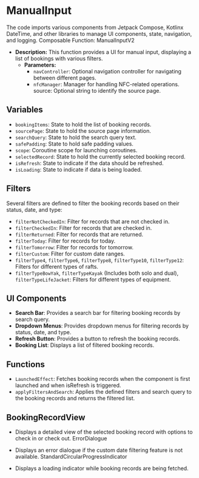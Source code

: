 # ManualInput

The code imports various components from Jetpack Compose, Kotlinx DateTime, and other libraries to manage UI components, state, navigation, and logging.
Composable Function: ManualInputV2

- **Description:** This function provides a UI for manual input, displaying a list of bookings with various filters.
    - **Parameters:**
        - `navController`: Optional navigation controller for navigating between different pages.
        - `nfcManager`: Manager for handling NFC-related operations.
        source: Optional string to identify the source page.

## Variables
- `bookingItems`: State to hold the list of booking records.
- `sourcePage`: State to hold the source page information.
- `searchQuery`: State to hold the search query text.
- `safePadding`: State to hold safe padding values.
- `scope`: Coroutine scope for launching coroutines.
- `selectedRecord`: State to hold the currently selected booking record.
- `isRefresh`: State to indicate if the data should be refreshed.
- `isLoading`: State to indicate if data is being loaded.

## Filters

Several filters are defined to filter the booking records based on their status, date, and type:
- `filterNotCheckedIn`: Filter for records that are not checked in.
- `filterCheckedIn`: Filter for records that are checked in.
- `filterReturned`: Filter for records that are returned.
- `filterToday`: Filter for records for today.
- `filterTomorrow`: Filter for records for tomorrow.
- `filterCustom`: Filter for custom date ranges.
- `filterType4`, `filterType6`, `filterType8`, `filterType10`, `filterType12`:
Filters for different types of rafts.
- `filterTypeBowYak`, `filterTypeKayak` (Includes both solo and dual), `filterTypeLifeJacket`: Filters for different types of equipment.

## UI Components
- **Search Bar**: Provides a search bar for filtering booking records by search query.
- **Dropdown Menus**: Provides dropdown menus for filtering records by status, date, and type.
- **Refresh Button**: Provides a button to refresh the booking records.
- **Booking List**: Displays a list of filtered booking records.

## Functions
- `LaunchedEffect`: Fetches booking records when the component is first launched and when isRefresh is triggered.
- `applyFiltersAndSearch`: Applies the defined filters and search query to the booking records and returns the filtered list.

## BookingRecordView

- Displays a detailed view of the selected booking record with options to check in or check out.
ErrorDialogue

- Displays an error dialogue if the custom date filtering feature is not available.
StandardCircularProgressIndicator

- Displays a loading indicator while booking records are being fetched.